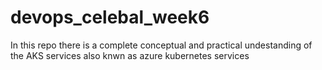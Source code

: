 # devops_celebal_week6
In this repo there is a complete conceptual and practical undestanding of the AKS services also knwn as azure kubernetes services
